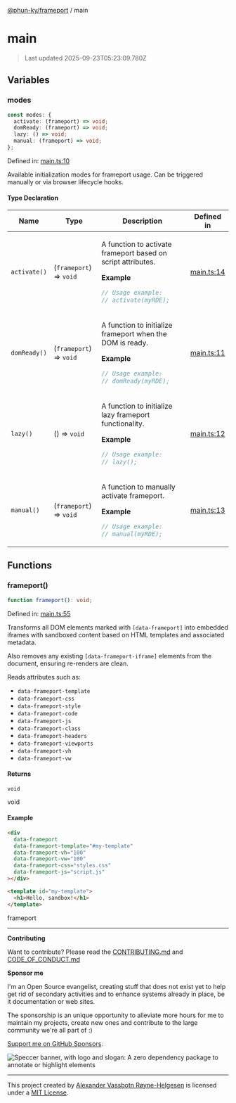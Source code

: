 [@phun-ky/frameport](README.md) / main

# main

> Last updated 2025-09-23T05:23:09.780Z

## Variables

### modes

```ts
const modes: {
  activate: (frameport) => void;
  domReady: (frameport) => void;
  lazy: () => void;
  manual: (frameport) => void;
};
```

Defined in: [main.ts:10](https://github.com/phun-ky/frameport/blob/main/src/main.ts#L10)

Available initialization modes for frameport usage.
Can be triggered manually or via browser lifecycle hooks.

#### Type Declaration

<table>
<thead>
<tr>
<th>Name</th>
<th>Type</th>
<th>Description</th>
<th>Defined in</th>
</tr>
</thead>
<tbody>
<tr>
<td>

<a id="activate"></a> `activate()`

</td>
<td>

(`frameport`) => `void`

</td>
<td>

A function to activate frameport based on script attributes.

**Example**

```ts
// Usage example:
// activate(myRDE);
```

</td>
<td>

[main.ts:14](https://github.com/phun-ky/frameport/blob/main/src/main.ts#L14)

</td>
</tr>
<tr>
<td>

<a id="domready"></a> `domReady()`

</td>
<td>

(`frameport`) => `void`

</td>
<td>

A function to initialize frameport when the DOM is ready.

**Example**

```ts
// Usage example:
// domReady(myRDE);
```

</td>
<td>

[main.ts:11](https://github.com/phun-ky/frameport/blob/main/src/main.ts#L11)

</td>
</tr>
<tr>
<td>

<a id="lazy"></a> `lazy()`

</td>
<td>

() => `void`

</td>
<td>

A function to initialize lazy frameport functionality.

**Example**

```ts
// Usage example:
// lazy();
```

</td>
<td>

[main.ts:12](https://github.com/phun-ky/frameport/blob/main/src/main.ts#L12)

</td>
</tr>
<tr>
<td>

<a id="manual"></a> `manual()`

</td>
<td>

(`frameport`) => `void`

</td>
<td>

A function to manually activate frameport.

**Example**

```ts
// Usage example:
// manual(myRDE);
```

</td>
<td>

[main.ts:13](https://github.com/phun-ky/frameport/blob/main/src/main.ts#L13)

</td>
</tr>
</tbody>
</table>

## Functions

### frameport()

```ts
function frameport(): void;
```

Defined in: [main.ts:55](https://github.com/phun-ky/frameport/blob/main/src/main.ts#L55)

Transforms all DOM elements marked with `[data-frameport]` into embedded iframes
with sandboxed content based on HTML templates and associated metadata.

Also removes any existing `[data-frameport-iframe]` elements from the document,
ensuring re-renders are clean.

Reads attributes such as:

- `data-frameport-template`
- `data-frameport-css`
- `data-frameport-style`
- `data-frameport-code`
- `data-frameport-js`
- `data-frameport-class`
- `data-frameport-headers`
- `data-frameport-viewports`
- `data-frameport-vh`
- `data-frameport-vw`

#### Returns

`void`

void

#### Example

```html
<div
  data-frameport
  data-frameport-template="#my-template"
  data-frameport-vh="100"
  data-frameport-vw="100"
  data-frameport-css="styles.css"
  data-frameport-js="script.js"
></div>

<template id="my-template">
  <h1>Hello, sandbox!</h1>
</template>
```

frameport

---

**Contributing**

Want to contribute? Please read the [CONTRIBUTING.md](https://github.com/phun-ky/frameport/blob/main/CONTRIBUTING.md) and [CODE_OF_CONDUCT.md](https://github.com/phun-ky/frameport/blob/main/CODE_OF_CONDUCT.md)

**Sponsor me**

I'm an Open Source evangelist, creating stuff that does not exist yet to help get rid of secondary activities and to enhance systems already in place, be it documentation or web sites.

The sponsorship is an unique opportunity to alleviate more hours for me to maintain my projects, create new ones and contribute to the large community we're all part of :)

[Support me on GitHub Sponsors](https://github.com/sponsors/phun-ky).

![Speccer banner, with logo and slogan: A zero dependency package to annotate or highlight elements](https://github.com/phun-ky/frameport/blob/main/public/frameport-banner.png?raw=true)

---

This project created by [Alexander Vassbotn Røyne-Helgesen](http://phun-ky.net) is licensed under a [MIT License](https://choosealicense.com/licenses/mit/).
